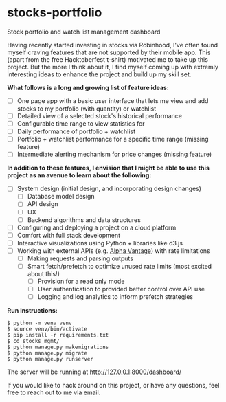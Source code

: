 # stocks-portfolio
Stock portfolio and watch list management dashboard

Having recently started investing in stocks via Robinhood, I've often found myself craving features that are not supported by their mobile app. This (apart from the free Hacktoberfest t-shirt) motivated me to take up this project. But the more I think about it, I find myself coming up with extremly interesting ideas to enhance the project and build up my skill set.

**What follows is a long and growing list of feature ideas:**

- [ ] One page app with a basic user interface that lets me view and add stocks to my portfolio (with quantity) or watchlist
- [ ] Detailed view of a selected stock's historical performance
- [ ] Configurable time range to view statistics for
- [ ] Daily performance of portfolio + watchlist
- [ ] Portfolio + watchlist performance for a specific time range (missing feature)
- [ ] Intermediate alerting mechanism for price changes (missing feature)

**In addition to these features, I envision that I might be able to use this project as an avenue to learn about the following:**

- [ ] System design (initial design, and incorporating design changes)
    - [ ] Database model design
    - [ ] API design
    - [ ] UX
    - [ ] Backend algorithms and data structures
- [ ] Configuring and deploying a project on a cloud platform
- [ ] Comfort with full stack development
- [ ] Interactive visualizations using Python + libraries like d3.js
- [ ] Working with external APIs (e.g. [Alpha Vantage](https://www.alphavantage.co/documentation/)) with rate limitations
    - [ ] Making requests and parsing outputs
    - [ ] Smart fetch/prefetch to optimize unused rate limits (most excited about this!)
        - [ ] Provision for a read only mode
        - [ ] User authentication to provided better control over API use
        - [ ] Logging and log analytics to inform prefetch strategies 

**Run Instructions:**

```
$ python -m venv venv
$ source venv/bin/activate
$ pip install -r requirements.txt
$ cd stocks_mgmt/
$ python manage.py makemigrations
$ python manage.py migrate
$ python manage.py runserver
```

The server will be running at http://127.0.0.1:8000/dashboard/

If you would like to hack around on this project, or have any questions, feel free to reach out to me via email.
